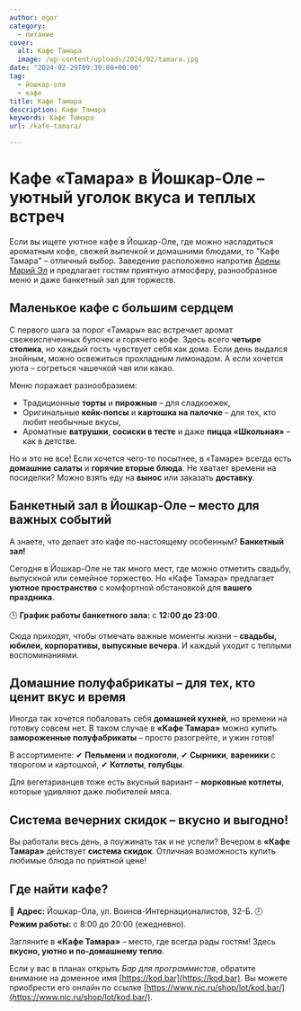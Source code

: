 ```yaml
---
author: egor
category:
  - питание
cover:
  alt: Кафе Тамара
  image: /wp-content/uploads/2024/02/tamara.jpg
date: "2024-02-29T09:30:08+00:00"
tag:
  - йошкар-ола
  - кафе
title: Кафе Тамара
description: Кафе Тамара
keywords: Кафе Тамара
url: /kafe-tamara/

---
```

# **Кафе «Тамара» в Йошкар-Оле – уютный уголок вкуса и теплых встреч**

Если вы ищете уютное кафе в Йошкар-Оле, где можно насладиться ароматным кофе, свежей выпечкой и домашними блюдами, то "Кафе Тамара" – отличный выбор. Заведение расположено напротив [Арены Марий Эл](/arena-marij-el/) и предлагает гостям приятную атмосферу, разнообразное меню и даже банкетный зал для торжеств.

## **Маленькое кафе с большим сердцем**

С первого шага за порог «Тамары» вас встречает аромат свежеиспеченных булочек и горячего кофе. Здесь всего **четыре столика**, но каждый гость чувствует себя как дома. Если день выдался знойным, можно освежиться прохладным лимонадом. А если хочется уюта – согреться чашечкой чая или какао.

Меню поражает разнообразием:

- Традиционные **торты** и **пирожные** – для сладкоежек,
- Оригинальные **кейк-попсы** и **картошка на палочке** – для тех, кто любит необычные вкусы,
- Ароматные **ватрушки**, **сосиски в тесте** и даже **пицца «Школьная»** – как в детстве.

Но и это не все! Если хочется чего-то посытнее, в «Тамаре» всегда есть **домашние салаты** и **горячие вторые блюда**. Не хватает времени на посиделки? Можно взять еду на **вынос** или заказать **доставку**.

## **Банкетный зал в Йошкар-Оле – место для важных событий**

А знаете, что делает это кафе по-настоящему особенным? **Банкетный зал!**

Сегодня в Йошкар-Оле не так много мест, где можно отметить свадьбу, выпускной или семейное торжество. Но «Кафе Тамара» предлагает **уютное пространство** с комфортной обстановкой для **вашего праздника**.

🕒 **График работы банкетного зала:** с **12:00 до 23:00**.

Сюда приходят, чтобы отмечать важные моменты жизни – **свадьбы, юбилеи, корпоративы, выпускные вечера**. И каждый уходит с теплыми воспоминаниями.

## **Домашние полуфабрикаты – для тех, кто ценит вкус и время**

Иногда так хочется побаловать себя **домашней кухней**, но времени на готовку совсем нет. В таком случае в **«Кафе Тамара»** можно купить **замороженные полуфабрикаты** – просто разогрейте, и ужин готов!

В ассортименте:
✔ **Пельмени** и **подкоголи**,
✔ **Сырники**, **вареники** с творогом и картошкой,
✔ **Котлеты**, **голубцы**.

Для вегетарианцев тоже есть вкусный вариант – **морковные котлеты**, которые удивляют даже любителей мяса.

## **Система вечерних скидок – вкусно и выгодно!**

Вы работали весь день, а поужинать так и не успели? Вечером в **«Кафе Тамара»** действует **система скидок**. Отличная возможность купить любимые блюда по приятной цене!

## **Где найти кафе?**

📍 **Адрес:** Йошкар-Ола, ул. Воинов-Интернационалистов, 32-Б.
🕗 **Режим работы:** с 8:00 до 20:00 (ежедневно).

Загляните в **«Кафе Тамара»** – место, где всегда рады гостям! Здесь **вкусно, уютно и по-домашнему тепло**.

Если у вас в планах открыть _Бар для программистов_, обратите внимание на доменное имя [https://kod.bar](https://kod.bar). Вы можете приобрести его онлайн по ссылке [https://www.nic.ru/shop/lot/kod.bar/](https://www.nic.ru/shop/lot/kod.bar/).
